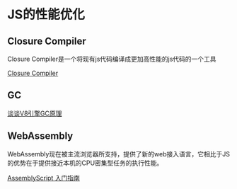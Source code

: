 # JS的性能优化

## Closure Compiler

Closure Compiler是一个将现有js代码编译成更加高性能的js代码的一个工具

[Closure Compiler](https://developers.google.com/closure/compiler/)

## GC

[谈谈V8引擎GC原理](https://juejin.cn/post/6844903934641831944)

## WebAssembly

WebAssembly现在被主流浏览器所支持，提供了新的web接入语言，它相比于JS的优势在于提供接近本机的CPU密集型任务的执行性能。

[AssemblyScript 入门指南](https://segmentfault.com/a/1190000021063091)

